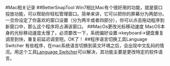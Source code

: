 #Mac相关记录
##BetterSnapTool 
Win7相比Mac有个很好用的功能，就是窗口投放功能，可以帮助你轻松管理窗口。简单来讲，它可以把你的屏幕分为两部分。一旦你设定了你喜欢的窗口设置（分为两半或者四部分），你可以点击拖动程序到新窗口中，那么这个程序将占满该窗口。
##MacOs更改光标移动速度
MacOS本身的光标移动速度太慢了，必须要改一下，系统偏好设置->keyboard->键盘重复调至到快，重复前延迟调至短。OK了！
##程序语言切换工具Language Switcher
有些程序，在mac系统语言切换到英文环境之后，会出现中文乱码的情况。用这个工具<a href="http://pan.baidu.com/s/1sj0dMbj" >Language Switcher</a>可以解决，其功能主要是更改特定的软件语言。
